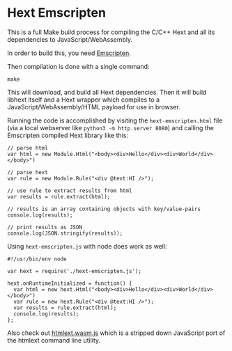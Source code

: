 # Hext Emscripten

This is a full Make build process for compiling the C/C++ Hext and all its dependencies to JavaScript/WebAssembly.

In order to build this, you need [Emscripten](https://kripken.github.io/emscripten-site/docs/getting_started/downloads.html).

Then compilation is done with a single command:

    make

This will download, and build all Hext dependencies. Then it will build libhext itself and a Hext wrapper which compiles to a JavaScript/WebAssembly/HTML payload for use in browser.

Running the code is accomplished by visiting the `hext-emscripten.html` file (via a local webserver like `python3 -m http.server 8080`) and calling the Emscripten compiled Hext library like this:

```
// parse html
var html = new Module.Html("<body><div>Hello</div><div>World</div></body>")

// parse hext
var rule = new Module.Rule("<div @text:HI />");

// use rule to extract results from html
var results = rule.extract(html);

// results is an array containing objects with key/value-pairs
console.log(results);

// print results as JSON
console.log(JSON.stringify(results));
```

Using `hext-emscripten.js` with node does work as well:
```
#!/usr/bin/env node

var hext = require('./hext-emscripten.js');

hext.onRuntimeInitialized = function() {
  var html = new hext.Html("<body><div>Hello</div><div>World</div></body>")
  var rule = new hext.Rule("<div @text:HI />");
  var results = rule.extract(html);
  console.log(results);
};
```

Also check out [htmlext.wasm.js](./htmlext.wasm.js) which is a stripped down JavaScript port of the htmlext command line utility.

